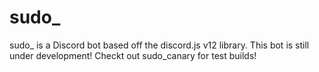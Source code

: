 # sudo_
sudo_ is a Discord bot based off the discord.js v12 library. This bot is still under development! Checkt out sudo_canary for test builds!
